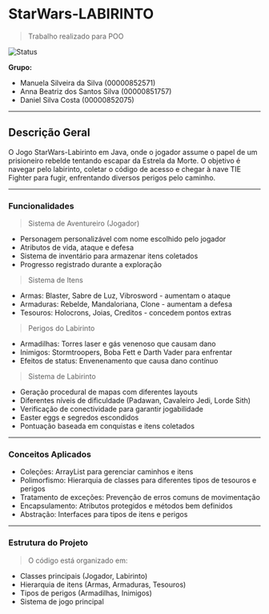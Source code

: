# StarWars-LABIRINTO
> Trabalho realizado para POO

![Status](https://img.shields.io/badge/status-concluido-green)

**Grupo:**
- Manuela Silveira da Silva (00000852571)
- Anna Beatriz dos Santos Silva (00000851757)
- Daniel Silva Costa (00000852075)
  
---
## Descrição Geral

O Jogo StarWars-Labirinto em Java, onde o jogador assume o papel de um prisioneiro rebelde tentando escapar da Estrela da Morte.
O objetivo é navegar pelo labirinto, coletar o código de acesso e chegar à nave TIE Fighter para fugir, enfrentando diversos perigos pelo caminho.

---

### Funcionalidades
> Sistema de Aventureiro (Jogador)
- Personagem personalizável com nome escolhido pelo jogador
- Atributos de vida, ataque e defesa
- Sistema de inventário para armazenar itens coletados
- Progresso registrado durante a exploração

> Sistema de Itens
- Armas: Blaster, Sabre de Luz, Vibrosword - aumentam o ataque
- Armaduras: Rebelde, Mandaloriana, Clone - aumentam a defesa
- Tesouros: Holocrons, Joias, Creditos - concedem pontos extras

> Perigos do Labirinto
- Armadilhas: Torres laser e gás venenoso que causam dano
- Inimigos: Stormtroopers, Boba Fett e Darth Vader para enfrentar
- Efeitos de status: Envenenamento que causa dano contínuo

> Sistema de Labirinto
- Geração procedural de mapas com diferentes layouts
- Diferentes níveis de dificuldade (Padawan, Cavaleiro Jedi, Lorde Sith)
- Verificação de conectividade para garantir jogabilidade
- Easter eggs e segredos escondidos
- Pontuação baseada em conquistas e itens coletados
--- 

### Conceitos Aplicados
- Coleções: ArrayList para gerenciar caminhos e itens
- Polimorfismo: Hierarquia de classes para diferentes tipos de tesouros e perigos
- Tratamento de exceções: Prevenção de erros comuns de movimentação
- Encapsulamento: Atributos protegidos e métodos bem definidos
- Abstração: Interfaces para tipos de itens e perigos
---

### Estrutura do Projeto
> O código está organizado em:
- Classes principais (Jogador, Labirinto)
- Hierarquia de itens (Armas, Armaduras, Tesouros)
- Tipos de perigos (Armadilhas, Inimigos)
- Sistema de jogo principal
